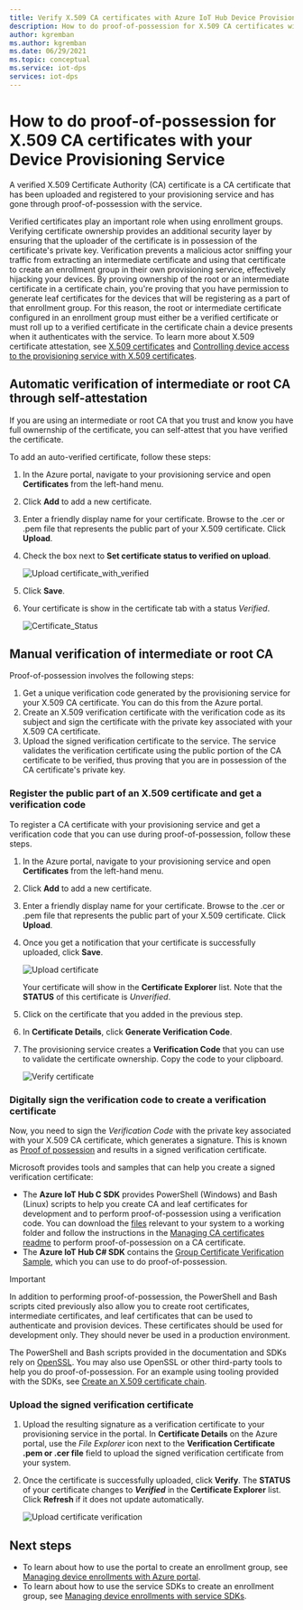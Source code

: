 ```yaml
---
title: Verify X.509 CA certificates with Azure IoT Hub Device Provisioning Service
description: How to do proof-of-possession for X.509 CA certificates with Azure IoT Hub Device Provisioning Service (DPS)
author: kgremban
ms.author: kgremban
ms.date: 06/29/2021
ms.topic: conceptual
ms.service: iot-dps
services: iot-dps
---
```


# How to do proof-of-possession for X.509 CA certificates with your Device Provisioning Service

A verified X.509 Certificate Authority (CA) certificate is a CA certificate that has been uploaded and registered to your provisioning service and has gone through proof-of-possession with the service. 

Verified certificates play an important role when using enrollment groups. Verifying certificate ownership provides an additional security layer by ensuring that the uploader of the certificate is in possession of the certificate's private key. Verification prevents a malicious actor sniffing your traffic from extracting an intermediate certificate and using that certificate to create an enrollment group in their own provisioning service, effectively hijacking your devices. By proving ownership of the root or an intermediate certificate in a certificate chain, you're proving that you have permission to generate leaf certificates for the devices that will be registering as a part of that enrollment group. For this reason, the root or intermediate certificate configured in an enrollment group must either be a verified certificate or must roll up to a verified certificate in the certificate chain a device presents when it authenticates with the service. To learn more about X.509 certificate attestation, see [X.509 certificates](concepts-x509-attestation.md) and [Controlling device access to the provisioning service with X.509 certificates](concepts-x509-attestation.md#controlling-device-access-to-the-provisioning-service-with-x509-certificates).

## Automatic verification of intermediate or root CA through self-attestation
If you are using an intermediate or root CA that you trust and know you have full ownernship of the certificate, you can self-attest that you have verified the certificate.

To add an auto-verified certificate, follow these steps:

1. In the Azure portal, navigate to your provisioning service and open **Certificates** from the left-hand menu. 
2. Click **Add** to add a new certificate.
3. Enter a friendly display name for your certificate. Browse to the .cer or .pem file that represents the public part of your X.509 certificate. Click **Upload**.
4. Check the box next to **Set certificate status to verified on upload**.

    ![Upload certificate_with_verified](./media/how-to-verify-certificates/add-certificate-with-verified.png)

1. Click **Save**.
1. Your certificate is show in the certificate tab with a status *Verified*.
  
    ![Certificate_Status](./media/how-to-verify-certificates/certificate-status.png)

## Manual verification of intermediate or root CA

Proof-of-possession involves the following steps:
1. Get a unique verification code generated by the provisioning service for your X.509 CA certificate. You can do this from the Azure portal.
2. Create an X.509 verification certificate with the verification code as its subject and sign the certificate with the private key associated with your X.509 CA certificate.
3. Upload the signed verification certificate to the service. The service validates the verification certificate using the public portion of the CA certificate to be verified, thus proving that you are in possession of the CA certificate's private key.


### Register the public part of an X.509 certificate and get a verification code

To register a CA certificate with your provisioning service and get a verification code that you can use during proof-of-possession, follow these steps. 

1. In the Azure portal, navigate to your provisioning service and open **Certificates** from the left-hand menu. 
2. Click **Add** to add a new certificate.
3. Enter a friendly display name for your certificate. Browse to the .cer or .pem file that represents the public part of your X.509 certificate. Click **Upload**.
4. Once you get a notification that your certificate is successfully uploaded, click **Save**.

    ![Upload certificate](./media/how-to-verify-certificates/add-new-cert.png)  

   Your certificate will show in the **Certificate Explorer** list. Note that the **STATUS** of this certificate is *Unverified*.

5. Click on the certificate that you added in the previous step.

6. In **Certificate Details**, click **Generate Verification Code**.

7. The provisioning service creates a **Verification Code** that you can use to validate the certificate ownership. Copy the code to your clipboard. 

   ![Verify certificate](./media/how-to-verify-certificates/verify-cert.png)  

### Digitally sign the verification code to create a verification certificate

Now, you need to sign the *Verification Code* with the private key associated with your X.509 CA certificate, which generates a signature. This is known as [Proof of possession](https://tools.ietf.org/html/rfc5280#section-3.1) and results in a signed verification certificate.

Microsoft provides tools and samples that can help you create a signed verification certificate: 

- The **Azure IoT Hub C SDK** provides PowerShell (Windows) and Bash (Linux) scripts to help you create CA and leaf certificates for development and to perform proof-of-possession using a verification code. You can download the [files](https://github.com/Azure/azure-iot-sdk-c/tree/master/tools/CACertificates) relevant to your system to a working folder and follow the instructions in the [Managing CA certificates readme](https://github.com/Azure/azure-iot-sdk-c/blob/master/tools/CACertificates/CACertificateOverview.md) to perform proof-of-possession on a CA certificate. 
- The **Azure IoT Hub C# SDK** contains the [Group Certificate Verification Sample](https://github.com/Azure/azure-iot-sdk-csharp/tree/main/provisioning/service/samples/how%20to%20guides/GroupCertificateVerificationSample), which you can use to do proof-of-possession.
 
> [!IMPORTANT]
> In addition to performing proof-of-possession, the PowerShell and Bash scripts cited previously also allow you to create root certificates, intermediate certificates, and leaf certificates that can be used to authenticate and provision devices. These certificates should be used for development only. They should never be used in a production environment. 

The PowerShell and Bash scripts provided in the documentation and SDKs rely on [OpenSSL](https://www.openssl.org/). You may also use OpenSSL or other third-party tools to help you do proof-of-possession. For an example using tooling provided with the SDKs, see [Create an X.509 certificate chain](tutorial-custom-hsm-enrollment-group-x509.md#create-an-x509-certificate-chain). 


### Upload the signed verification certificate

1. Upload the resulting signature as a verification certificate to your provisioning service in the portal. In **Certificate Details** on the Azure portal, use the  _File Explorer_ icon next to the **Verification Certificate .pem or .cer file** field to upload the signed verification certificate from your system.

2. Once the certificate is successfully uploaded, click **Verify**. The **STATUS** of your certificate changes to **_Verified_** in the **Certificate Explorer** list. Click **Refresh** if it does not update automatically.

   ![Upload certificate verification](./media/how-to-verify-certificates/upload-cert-verification.png)  

## Next steps

- To learn about how to use the portal to create an enrollment group, see [Managing device enrollments with Azure portal](how-to-manage-enrollments.md).
- To learn about how to use the service SDKs to create an enrollment group, see [Managing device enrollments with service SDKs](./quick-enroll-device-x509.md).
